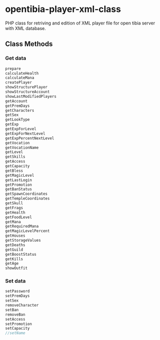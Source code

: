 # opentibia-player-xml-class

PHP class for retriving and edition of XML player file for open tibia server with XML database.

## Class Methods

### Get data

```php
prepare
calculateHealth
calculateMana
createPlayer
showStructurePlayer
showStructureAccount
showLastModifiedPlayers
getAccount
getPremDays
getCharacters
getSex
getLookType
getExp
getExpForLevel
getExpForNextLevel
getExpPercentNextLevel
getVocation
getVocationName
getLevel
getSkills
getAccess
getCapacity
getBless
getMagicLevel
getLastLogin
getPromotion
getBanStatus
getSpawnCoordinates
getTempleCoordinates
getSkull
getFrags
getHealth
getFoodLevel
getMana
getRequiredMana
getMagicLevelPercent
getHouses
getStorageValues
getDeaths
getGuild
getBoostStatus
getKills
getAge
showOutfit

```

### Set data

```php
setPassword
setPremDays
setSex
removeCharacter
setBan
removeBan
setAccess
setPromotion
setCapacity
//setName

```
